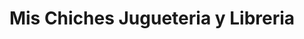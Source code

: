 ---
title: "Mis Chiches Jugueteria y Libreria"
url: /cordoba/mis-chiches-jugueteria-y-libreria/
shop: juguetes
---